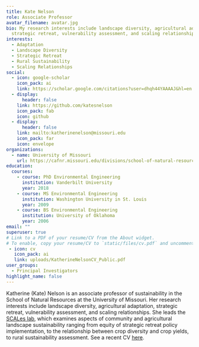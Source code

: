 ```yaml
---
title: Kate Nelson
role: Associate Professor
avatar_filename: avatar.jpg
bio: My research interests include landscape diversity, agricultural adaptation,
  strategic retreat, vulnerability assessment, and scaling relationships.
interests:
  - Adaptation
  - Landscape Diversity
  - Strategic Retreat
  - Rural Sustainability
  - Scaling Relationships
social:
  - icon: google-scholar
    icon_pack: ai
    link: https://scholar.google.com/citations?user=dhqh44YAAAAJ&hl=en
  - display:
      header: false
    link: https://github.com/katesnelson
    icon_pack: fab
    icon: github
  - display:
      header: false
    link: mailto:katherinenelson@missouri.edu
    icon_pack: far
    icon: envelope
organizations:
  - name: University of Missouri
    url: https://cafnr.missouri.edu/divisions/school-of-natural-resources/
education:
  courses:
    - course: PhD Environmental Engineering
      institution: Vanderbilt University
      year: 2018
    - course: MS Environmental Engineering
      institution: Washington University in St. Louis
      year: 2009
    - course: BS Environmental Engineering
      institution: University of Oklahoma
      year: 2006
email: ""
superuser: true
# Link to a PDF of your resume/CV from the About widget.
# To enable, copy your resume/CV to `static/files/cv.pdf` and uncomment the lines below.
 - icon: cv
   icon_pack: ai
   link: uploads/KatherineNelsonCV_Public.pdf
user_groups:
  - Principal Investigators
highlight_name: false
---
```

Katherine (Kate) Nelson is an associate professor of sustainability in the School of Natural Resources at the University of Missouri. Her research interests include landscape diversity, agricultural adaptation, strategic retreat, vulnerability assessment, and scaling relationships. She leads the [SCALes lab](https://scales-mu.netlify.app/), which examines aspects of community and agricultural landscape sustainability ranging from equity of strategic retreat policy implementation, to the relationship between crop diversity and crop yields, to rural sustainability assessment. See a recent CV [here](https://scales-mu.netlify.app/author/kate-nelson/KatherineNelsonCV_Public.pdf).
